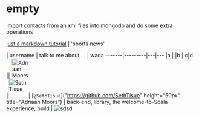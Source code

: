 # empty
import contacts from an xml files into mongodb and do some extra operations

[just a markdown tutorial](http://espn.go.com/)  | 'sports news' 

 |  username    | talk to me about....  | wada
    -------|---------|---|---
     |a                                                | 
     |b         |  c|d
   || <img src="https://avatars.githubusercontent.com/adriaanm"     height="50px" title="Adriaan Moors"/>                                  
  |<img src="https://avatars.githubusercontent.com/SethTisue"    height="50px" title="Seth Tisue"/>           |  [`@SethTisue`]("https://github.com/SethTisue" height="50px" title="Adriaan Moors")         | back-end, library, the welcome-to-Scala experience, build |
![sdsd](https://avatars.githubusercontent.com/SethTisue)
